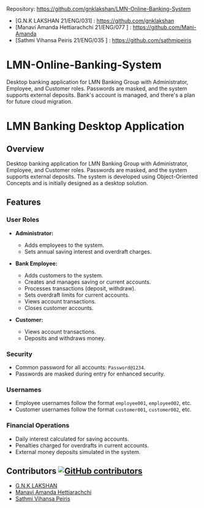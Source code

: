 
Repository: https://github.com/gnklakshan/LMN-Online-Banking-System

- [G.N.K LAKSHAN  21/ENG/031]          : https://github.com/gnklakshan
- [Manavi Amanda Hettiarachchi  21/ENG/077 ]   : https://github.com/Mani-Amanda
- [Sathmi Vihansa Peiris    21/ENG/035  ]  :     https://github.com/sathmipeiris



# LMN-Online-Banking-System
Desktop banking application for LMN Banking Group with Administrator, Employee, and Customer roles. Passwords are masked, and the system supports external deposits. Bank's account is managed, and there's a plan for future cloud migration.


# LMN Banking Desktop Application

## Overview
Desktop banking application for LMN Banking Group with Administrator, Employee, and Customer roles. Passwords are masked, and the system supports external deposits. The system is developed using Object-Oriented Concepts and is initially designed as a desktop solution.

## Features

### User Roles
- **Administrator:**
  - Adds employees to the system.
  - Sets annual saving interest and overdraft charges.

- **Bank Employee:**
  - Adds customers to the system.
  - Creates and manages saving or current accounts.
  - Processes transactions (deposit, withdraw).
  - Sets overdraft limits for current accounts.
  - Views account transactions.
  - Closes customer accounts.

- **Customer:**
  - Views account transactions.
  - Deposits and withdraws money.

### Security
- Common password for all accounts: `Password@1234`.
- Passwords are masked during entry for enhanced security.

### Usernames
- Employee usernames follow the format `employee001`, `employee002`, etc.
- Customer usernames follow the format `customer001`, `customer002`, etc.

### Financial Operations
- Daily interest calculated for saving accounts.
- Penalties charged for overdrafts in current accounts.
- External money deposits simulated in the system.


## Contributors [![GitHub contributors](https://img.shields.io/github/contributors/gnklakshan/LMN-Online-Banking-System.svg)](https://github.com/gnklakshan/LMN-Online-Banking-System/graphs/contributors)
- [G.N.K LAKSHAN](https://github.com/gnklakshan)
- [Manavi Amanda Hettiarachchi](https://github.com/Mani-Amanda)
- [Sathmi Vihansa Peiris](https://github.com/sathmipeiris)
